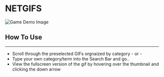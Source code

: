 # NETGIFS

![Game Demo Image](https://trentdavis78.github.io/netgifs/assets/images/demo.jpg "Netgis")

## How To Use
---
* Scroll through the preselected GIFs orgnaized by category - or -
* Type your own category/term into the Search Bar and go..
* View the fullscreen version of the gif by hovering over the thumbnail and clicking the down arrow
